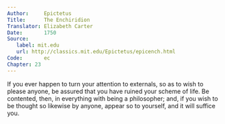 ```yaml
---
Author:     Epictetus  
Title:      The Enchiridion  
Translator: Elizabeth Carter  
Date:       1750  
Source:
   label: mit.edu
   url: http://classics.mit.edu/Epictetus/epicench.html
Code:       ec  
Chapter: 23
---
```


If you ever happen to turn your attention to externals, so as to wish to please
anyone, be assured that you have ruined your scheme of life. Be contented,
then, in everything with being a philosopher; and, if you wish to be thought so
likewise by anyone, appear so to yourself, and it will suffice you.


